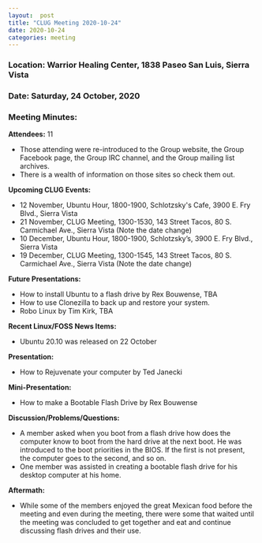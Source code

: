```yaml
---
layout:  post
title: "CLUG Meeting 2020-10-24"
date: 2020-10-24
categories: meeting
---
```


### Location: Warrior Healing Center, 1838 Paseo San Luis, Sierra Vista

### Date: Saturday, 24 October, 2020

### Meeting Minutes:

**Attendees:** 11 
 * Those attending were re-introduced to the Group website, the Group Facebook page, the Group IRC channel, and the Group mailing list archives.
 * There is a wealth of information on those sites so check them out.

**Upcoming CLUG Events:**
 * 12 November, Ubuntu Hour, 1800-1900, Schlotzsky's Cafe, 3900 E. Fry Blvd., Sierra Vista 
 * 21 November, CLUG Meeting, 1300-1530, 143 Street Tacos, 80 S. Carmichael Ave., Sierra Vista (Note the date change) 
 * 10 December, Ubuntu Hour, 1800-1900, Schlotzsky’s, 3900 E. Fry Blvd., Sierra Vista 
 * 19 December, CLUG Meeting, 1300-1545, 143 Street Tacos, 80 S. Carmichael Ave., Sierra Vista (Note the date change) 

**Future Presentations:**
 * How to install Ubuntu to a flash drive by Rex Bouwense, TBA
 * How to use Clonezilla to back up and restore your system.
 * Robo Linux by Tim Kirk, TBA

**Recent Linux/FOSS News Items:** 
 * Ubuntu 20.10 was released on 22 October

**Presentation:**  
 * How to Rejuvenate your computer by Ted Janecki

**Mini-Presentation:**
 * How to make a Bootable Flash Drive by Rex Bouwense

**Discussion/Problems/Questions:**
 * A member asked  when you boot from a flash drive how does the computer know to boot from the hard drive at the next boot.  He was introduced to the boot priorities in the BIOS. If the first is not present, the computer goes to the second, and so on.
 * One member was assisted in creating a bootable flash drive for his desktop computer at his home.

**Aftermath:**
 * While some of the members enjoyed the great Mexican food before the meeting and even during the meeting, there were some that waited until the meeting was concluded to get together and eat and continue discussing flash drives and their use.
